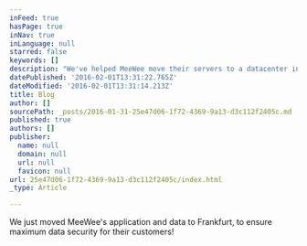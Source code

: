 ```yaml
---
inFeed: true
hasPage: true
inNav: true
inLanguage: null
starred: false
keywords: []
description: "We've helped MeeWee move their servers to a datacenter in Frankfurt"
datePublished: '2016-02-01T13:31:22.765Z'
dateModified: '2016-02-01T13:31:14.213Z'
title: Blog
author: []
sourcePath: _posts/2016-01-31-25e47d06-1f72-4369-9a13-d3c112f2405c.md
published: true
authors: []
publisher:
  name: null
  domain: null
  url: null
  favicon: null
url: 25e47d06-1f72-4369-9a13-d3c112f2405c/index.html
_type: Article

---
```

We just moved MeeWee's application and data to Frankfurt, to ensure maximum data security for their customers!